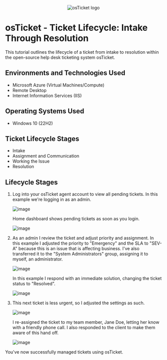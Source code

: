 <p align="center">
<img src="https://i.imgur.com/Clzj7Xs.png" alt="osTicket logo"/>
</p>

<h1>osTicket - Ticket Lifecycle: Intake Through Resolution</h1>
This tutorial outlines the lifecycle of a ticket from intake to resolution within the open-source help desk ticketing system osTicket.<br />

<h2>Environments and Technologies Used</h2>

- Microsoft Azure (Virtual Machines/Compute)
- Remote Desktop
- Internet Information Services (IIS)

<h2>Operating Systems Used </h2>

- Windows 10</b> (22H2)

<h2>Ticket Lifecycle Stages</h2>

- Intake
- Assignment and Communication
- Working the Issue
- Resolution

<h2>Lifecycle Stages</h2>

1) Log into your osTicket agent account to view all pending tickets. In this example we're logging in as an admin.

   ![image](https://github.com/jvilleda96/ticket-lifecycle/assets/147073936/48e181a0-836a-42b8-afb2-d152fad88778)

   Home dashboard shows pending tickets as soon as you login.

   ![image](https://github.com/jvilleda96/ticket-lifecycle/assets/147073936/7026a1ee-2741-407d-a601-dc1c442f830a)

2) As an admin I review the ticket and adjust priority and assignment. In this example I adjusted the priority to "Emergency" and the SLA to "SEV-A" because this is an issue that is affecting business. I've also    transferred it to the "System Administrators" group, assigning it to myself, an administrator.
  
   ![image](https://github.com/jvilleda96/ticket-lifecycle/assets/147073936/9734117b-5a54-481e-9d0b-9e165d52cd81)

   In this example I respond with an immediate solution, changing the ticket status to "Resolved".

   ![image](https://github.com/jvilleda96/ticket-lifecycle/assets/147073936/27d5c117-caa5-4d67-8122-66431b116e07)

3) This next ticket is less urgent, so I adjusted the settings as such.

   ![image](https://github.com/jvilleda96/ticket-lifecycle/assets/147073936/cf3d14b4-a1f1-46eb-93d5-789813137d7e)

   I re-assigned the ticket to my team member, Jane Doe, letting her know with a friendly phone call. I also responded to the client to make them aware of this hand off.

   ![image](https://github.com/jvilleda96/ticket-lifecycle/assets/147073936/036aa926-53b8-4ed0-8864-e59a5f166ec3)

You've now successfully managed tickets using osTicket.
   
